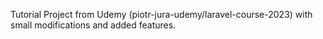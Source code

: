 Tutorial Project from Udemy (piotr-jura-udemy/laravel-course-2023) with small modifications and added features.
